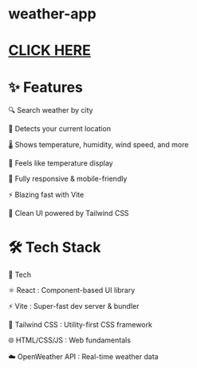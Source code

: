 # weather-app

# [CLICK HERE](https://weather-app-tznv.vercel.app/)


# ✨ Features

🔍 Search weather by city

📍 Detects your current location

🌡️ Shows temperature, humidity, wind speed, and more

🎯 Feels like temperature display

📱 Fully responsive & mobile-friendly

⚡ Blazing fast with Vite

🎨 Clean UI powered by Tailwind CSS

# 🛠️ Tech Stack

🔧 Tech	                                                            

⚛️ React	     :                                              Component-based UI library

⚡ Vite       :          	                                 Super-fast dev server & bundler

🎨 Tailwind CSS    :       	                                 Utility-first CSS framework

🌐 HTML/CSS/JS	    :                                              Web fundamentals

☁️ OpenWeather API	     :                                       Real-time weather data


